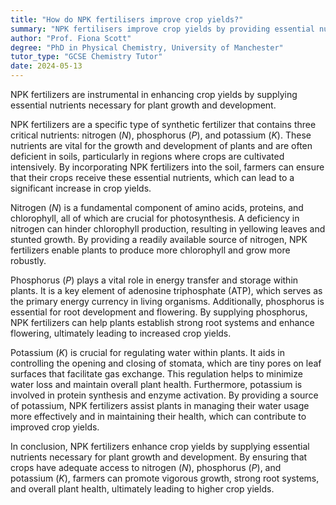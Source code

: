 ```yaml
---
title: "How do NPK fertilisers improve crop yields?"
summary: "NPK fertilisers improve crop yields by providing essential nutrients that plants need for growth and development."
author: "Prof. Fiona Scott"
degree: "PhD in Physical Chemistry, University of Manchester"
tutor_type: "GCSE Chemistry Tutor"
date: 2024-05-13
---
```


NPK fertilizers are instrumental in enhancing crop yields by supplying essential nutrients necessary for plant growth and development.

NPK fertilizers are a specific type of synthetic fertilizer that contains three critical nutrients: nitrogen ($N$), phosphorus ($P$), and potassium ($K$). These nutrients are vital for the growth and development of plants and are often deficient in soils, particularly in regions where crops are cultivated intensively. By incorporating NPK fertilizers into the soil, farmers can ensure that their crops receive these essential nutrients, which can lead to a significant increase in crop yields.

Nitrogen ($N$) is a fundamental component of amino acids, proteins, and chlorophyll, all of which are crucial for photosynthesis. A deficiency in nitrogen can hinder chlorophyll production, resulting in yellowing leaves and stunted growth. By providing a readily available source of nitrogen, NPK fertilizers enable plants to produce more chlorophyll and grow more robustly.

Phosphorus ($P$) plays a vital role in energy transfer and storage within plants. It is a key element of adenosine triphosphate (ATP), which serves as the primary energy currency in living organisms. Additionally, phosphorus is essential for root development and flowering. By supplying phosphorus, NPK fertilizers can help plants establish strong root systems and enhance flowering, ultimately leading to increased crop yields.

Potassium ($K$) is crucial for regulating water within plants. It aids in controlling the opening and closing of stomata, which are tiny pores on leaf surfaces that facilitate gas exchange. This regulation helps to minimize water loss and maintain overall plant health. Furthermore, potassium is involved in protein synthesis and enzyme activation. By providing a source of potassium, NPK fertilizers assist plants in managing their water usage more effectively and in maintaining their health, which can contribute to improved crop yields.

In conclusion, NPK fertilizers enhance crop yields by supplying essential nutrients necessary for plant growth and development. By ensuring that crops have adequate access to nitrogen ($N$), phosphorus ($P$), and potassium ($K$), farmers can promote vigorous growth, strong root systems, and overall plant health, ultimately leading to higher crop yields.
    